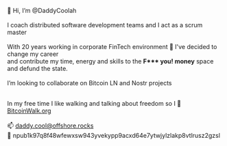 👋 Hi, I’m @DaddyCoolah <br/><br/>
I coach distributed software development teams and I act as a scrum master  <br/><br/>
With 20 years working in corporate FinTech environment 🤢 I've decided to change my career <br/> and contribute my time, energy and skills to the <strong>F*** you! money</strong> space and defund the state. <br/><br/>
I’m looking to collaborate on Bitcoin LN and Nostr projects <br/><br/>

In my free time I like walking and talking about freedom so I 🧡 <a href="BitcoinWalk.org" target="_blank">BitcoinWalk.org</a> <br/><br/>
📫 daddy.cool@offshore.rocks <br/>
🦤 npub1k97q8f48wfewxsw943yvekypp9acxd64e7ytwjylzlakp8vtlrusz2gzsl <br/><br/>
